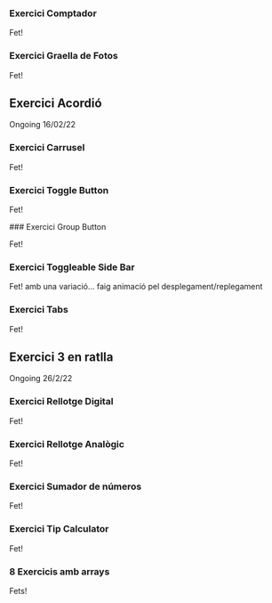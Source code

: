 ### Exercici Comptador

Fet!

### Exercici Graella de Fotos

Fet!

## Exercici Acordió

Ongoing 16/02/22

### Exercici Carrusel

Fet!

### Exercici Toggle Button

Fet!

### Exercici Group Button

Fet!

### Exercici Toggleable Side Bar

Fet! amb una variació... faig animació pel desplegament/replegament

### Exercici Tabs

Fet!

## Exercici 3 en ratlla

Ongoing 26/2/22

### Exercici Rellotge Digital

Fet!

### Exercici Rellotge Analògic

Fet!

### Exercici Sumador de números

Fet!

### Exercici Tip Calculator

Fet!

### 8 Exercicis amb arrays

Fets!
